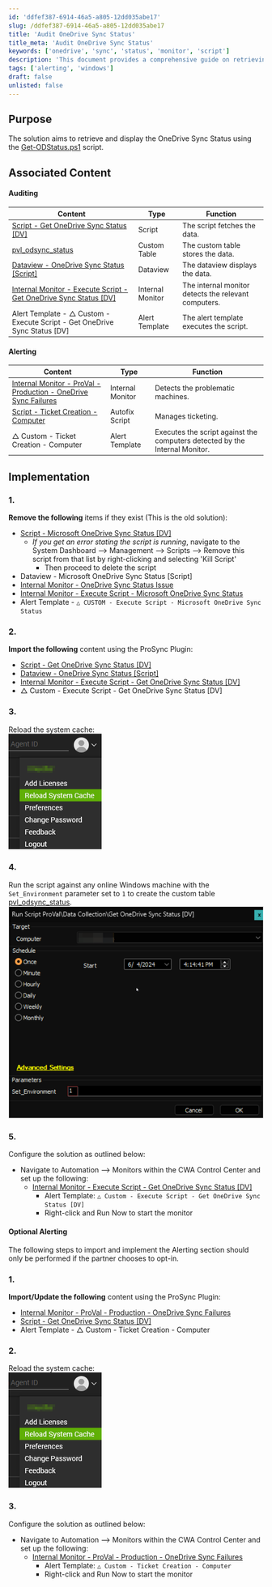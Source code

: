 ```yaml
---
id: 'ddfef387-6914-46a5-a805-12dd035abe17'
slug: /ddfef387-6914-46a5-a805-12dd035abe17
title: 'Audit OneDrive Sync Status'
title_meta: 'Audit OneDrive Sync Status'
keywords: ['onedrive', 'sync', 'status', 'monitor', 'script']
description: 'This document provides a comprehensive guide on retrieving and displaying the OneDrive Sync Status using the Get-ODStatus.ps1 script, including associated content for auditing and alerting, as well as implementation steps for system configuration.'
tags: ['alerting', 'windows']
draft: false
unlisted: false
---
```


## Purpose

The solution aims to retrieve and display the OneDrive Sync Status using the [Get-ODStatus.ps1](https://github.com/rodneyviana/ODSyncUtil/blob/master/ODSyncUtil/Get-ODStatus.ps1) script.

## Associated Content

#### Auditing

| Content                                                                                         | Type          | Function                                         |
|-------------------------------------------------------------------------------------------------|---------------|--------------------------------------------------|
| [Script - Get OneDrive Sync Status [DV]](/docs/ed03ad47-d4f8-4917-8ecc-0505b6172ece)      | Script        | The script fetches the data.                     |
| [pvl_odsync_status](/docs/e7a826db-104c-4ebb-877f-b44e138067f9)                                      | Custom Table  | The custom table stores the data.                |
| [Dataview - OneDrive Sync Status [Script]](/docs/61160125-8794-4e01-ba0a-3bf4ec81077e)   | Dataview      | The dataview displays the data.                  |
| [Internal Monitor - Execute Script - Get OneDrive Sync Status [DV]](/docs/5728c22a-c1bb-4494-b300-c1a8c12e7165) | Internal Monitor | The internal monitor detects the relevant computers. |
| Alert Template - △ Custom - Execute Script - Get OneDrive Sync Status [DV]                    | Alert Template | The alert template executes the script.          |

#### Alerting

| Content                                                                                                      | Type            | Function                                         |
|--------------------------------------------------------------------------------------------------------------|-----------------|--------------------------------------------------|
| [Internal Monitor - ProVal - Production - OneDrive Sync Failures](/docs/8437ea68-5f49-4e76-ba19-52001cd178ef) | Internal Monitor | Detects the problematic machines.                 |
| [Script - Ticket Creation - Computer](/docs/63beba3c-f4a6-41a5-98e2-d4e4ce885035)                       | Autofix Script  | Manages ticketing.                               |
| △ Custom - Ticket Creation - Computer                                                                         | Alert Template   | Executes the script against the computers detected by the Internal Monitor. |

## Implementation

### 1.
**Remove the following** items if they exist (This is the old solution):
- [Script - Microsoft OneDrive Sync Status [DV]](/docs/11c05d45-a0fb-4cfb-b388-cdc59362d9a1)  
  - _If you get an error stating the script is running_, navigate to the System Dashboard --> Management --> Scripts --> Remove this script from that list by right-clicking and selecting 'Kill Script'
    - Then proceed to delete the script
- Dataview - Microsoft OneDrive Sync Status [Script]
- [Internal Monitor - OneDrive Sync Status Issue](/docs/e54f4273-60a6-4790-bb8e-8c0a3d2033d5)
- [Internal Monitor - Execute Script - Microsoft OneDrive Sync Status](/docs/b7936e96-423d-4c53-bd95-d10a6c4861f1)  
- Alert Template - `△ CUSTOM - Execute Script - Microsoft OneDrive Sync Status`

### 2.
**Import the following** content using the ProSync Plugin:
- [Script - Get OneDrive Sync Status [DV]](/docs/ed03ad47-d4f8-4917-8ecc-0505b6172ece)  
- [Dataview - OneDrive Sync Status [Script]](/docs/61160125-8794-4e01-ba0a-3bf4ec81077e)  
- [Internal Monitor - Execute Script - Get OneDrive Sync Status [DV]](/docs/5728c22a-c1bb-4494-b300-c1a8c12e7165)  
- △ Custom - Execute Script - Get OneDrive Sync Status [DV]

### 3.
Reload the system cache:  
![Reload Cache](../../static/img/docs/ddfef387-6914-46a5-a805-12dd035abe17/image_1.png)

### 4.
Run the script against any online Windows machine with the `Set_Environment` parameter set to `1` to create the custom table [pvl_odsync_status](/docs/e7a826db-104c-4ebb-877f-b44e138067f9).  
![Run Script](../../static/img/docs/ddfef387-6914-46a5-a805-12dd035abe17/image_2.png)

### 5.
Configure the solution as outlined below:
- Navigate to Automation --> Monitors within the CWA Control Center and set up the following:
  - [Internal Monitor - Execute Script - Get OneDrive Sync Status [DV]](/docs/5728c22a-c1bb-4494-b300-c1a8c12e7165)  
    - Alert Template: `△ Custom - Execute Script - Get OneDrive Sync Status [DV]`
    - Right-click and Run Now to start the monitor

#### Optional Alerting

The following steps to import and implement the Alerting section should only be performed if the partner chooses to opt-in.

### 1.
**Import/Update the following** content using the ProSync Plugin:
- [Internal Monitor - ProVal - Production - OneDrive Sync Failures](/docs/8437ea68-5f49-4e76-ba19-52001cd178ef)  
- [Script - Get OneDrive Sync Status [DV]](/docs/ed03ad47-d4f8-4917-8ecc-0505b6172ece)  
- Alert Template - △ Custom - Ticket Creation - Computer

### 2.
Reload the system cache:  
![Reload Cache](../../static/img/docs/ddfef387-6914-46a5-a805-12dd035abe17/image_1.png)

### 3.
Configure the solution as outlined below:
- Navigate to Automation --> Monitors within the CWA Control Center and set up the following:
  - [Internal Monitor - ProVal - Production - OneDrive Sync Failures](/docs/8437ea68-5f49-4e76-ba19-52001cd178ef)  
    - Alert Template: `△ Custom - Ticket Creation - Computer`
    - Right-click and Run Now to start the monitor

